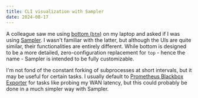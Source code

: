 ```yaml
---
title: CLI visualization with Sampler
date: 2024-08-17
---
```


A colleague saw me using [bottom (`btm`)][bottom] on my laptop and asked if I was using [Sampler][sampler]. I wasn't familiar with the latter, but although the UIs are quite similar, their functionalities are entirely different. While bottom is designed to be a more detailed, zero-configuration replacement for `top` - hence the name - Sampler is intended to be fully customizable.

I'm not fond of the constant forking of subprocesses at short intervals, but it may be useful for certain tasks. I usually default to [Prometheus Blackbox Exporter][blackbox-exporter] for tasks like probing my WAN latency, but this could probably be done in a much simpler way with Sampler.

[blackbox-exporter]: https://github.com/prometheus/blackbox_exporter
[bottom]: https://github.com/ClementTsang/bottom
[sampler]: https://github.com/sqshq/sampler
